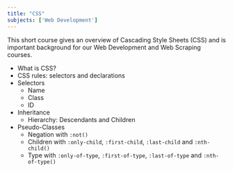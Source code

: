 ```yaml
---
title: "CSS"
subjects: ['Web Development']
---
```


This short course gives an overview of Cascading Style Sheets (CSS) and is important background for our Web Development and Web Scraping courses.

- What is CSS?
- CSS rules: selectors and declarations
- Selectors
	- Name
	- Class
	- ID
- Inheritance
	- Hierarchy: Descendants and Children
- Pseudo-Classes
	- Negation with `:not()`
	- Children with `:only-child`, `:first-child`, `:last-child` and `:nth-child()`
	- Type with `:only-of-type`, `:first-of-type`, `:last-of-type` and `:nth-of-type()`